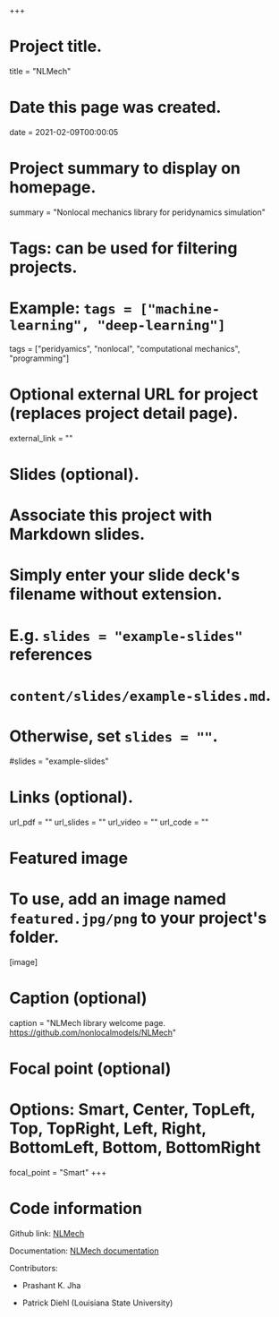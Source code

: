 +++
# Project title.
title = "NLMech"

# Date this page was created.
date = 2021-02-09T00:00:05

# Project summary to display on homepage.
summary = "Nonlocal mechanics library for peridynamics simulation"

# Tags: can be used for filtering projects.
# Example: `tags = ["machine-learning", "deep-learning"]`
tags = ["peridyamics", "nonlocal", "computational mechanics", "programming"]

# Optional external URL for project (replaces project detail page).
external_link = ""

# Slides (optional).
#   Associate this project with Markdown slides.
#   Simply enter your slide deck's filename without extension.
#   E.g. `slides = "example-slides"` references 
#   `content/slides/example-slides.md`.
#   Otherwise, set `slides = ""`.
#slides = "example-slides"

# Links (optional).
url_pdf = ""
url_slides = ""
url_video = ""
url_code = ""


# Featured image
# To use, add an image named `featured.jpg/png` to your project's folder. 
[image]
  # Caption (optional)
  caption = "NLMech library welcome page. https://github.com/nonlocalmodels/NLMech"
  
  # Focal point (optional)
  # Options: Smart, Center, TopLeft, Top, TopRight, Left, Right, BottomLeft, Bottom, BottomRight
  focal_point = "Smart"
+++

# Code information

Github link: [NLMech](https://github.com/nonlocalmodels/NLMech)

Documentation: [NLMech documentation](https://nonlocalmodels.github.io/documentation/)

Contributors: 

- Prashant K. Jha

- Patrick Diehl (Louisiana State University)
